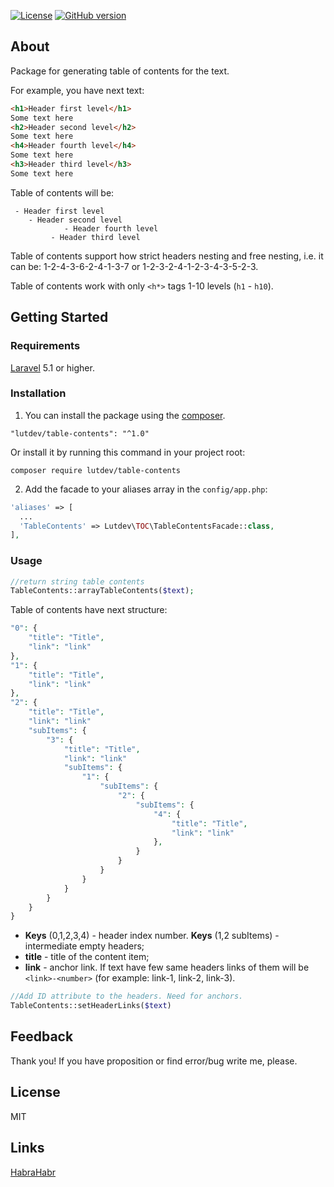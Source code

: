 [![License](http://img.shields.io/:license-mit-blue.svg)](http://doge.mit-license.org)
[![GitHub version](https://badge.fury.io/gh/alutskevich%2Ftable-contents.svg)](https://badge.fury.io/gh/alutskevich%2Ftable-contents)

## About
Package for generating table of contents for the text.

For example, you have next text:
```html
<h1>Header first level</h1>
Some text here
<h2>Header second level</h2>
Some text here
<h4>Header fourth level</h4>
Some text here
<h3>Header third level</h3>
Some text here
```
Table of contents will be:
```
 - Header first level
    - Header second level
            - Header fourth level
         - Header third level
```

Table of contents support how strict headers nesting and free nesting, i.e. it can be: 
1-2-4-3-6-2-4-1-3-7 or 1-2-3-2-4-1-2-3-4-3-5-2-3.

Table of contents work with only `<h*>` tags 1-10 levels (`h1` - `h10`). 
## Getting Started
### Requirements
[Laravel](https://laravel.com/) 5.1 or higher.
### Installation
1. You can install the package using the [composer](https://getcomposer.org/). 
```
"lutdev/table-contents": "^1.0"
```
Or install it by running this command in your project root:
```
composer require lutdev/table-contents
```

2. Add the facade to your aliases array in the `config/app.php`:
```php
'aliases' => [
  ...
  'TableContents' => Lutdev\TOC\TableContentsFacade::class,
],
```
### Usage
```php
//return string table contents
TableContents::arrayTableContents($text);
```

Table of contents have next structure:
```php
"0": {
    "title": "Title",
    "link": "link"
},
"1": {
    "title": "Title",
    "link": "link"
},
"2": {
    "title": "Title",
    "link": "link"
    "subItems": {
        "3": {
            "title": "Title",
            "link": "link"
            "subItems": {
                "1": {
                    "subItems": {
                        "2": {
                            "subItems": {
                                "4": {
                                    "title": "Title",
                                    "link": "link"
                                },
                            }
                        }
                    }
                }
            }
        }
    }
}
```
* **Keys** (0,1,2,3,4) - header index number. **Keys** (1,2 subItems) - intermediate empty headers;
* **title** - title of the content item;
* **link** - anchor link. If text have few same headers links of them will be 
`<link>-<number>` (for example: link-1, link-2, link-3).

```php
//Add ID attribute to the headers. Need for anchors.
TableContents::setHeaderLinks($text)
```

## Feedback
Thank you! If you have proposition or find error/bug write me, please.
## License
MIT
## Links
[HabraHabr](https://habrahabr.ru/post/325224/)